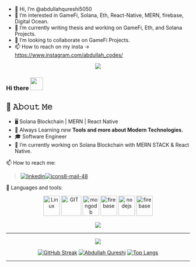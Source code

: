 - 👋 Hi, I’m @abdullahqureshi5050
- 👀 I’m interested in GameFi, Solana, Eth, React-Native, MERN, firebase, Digital Ocean.
- 🌱 I’m currently writing thesis and working on GameFi, Eth, and Solana Projects. 
- 💞️ I’m looking to collaborate on GameFi Projects. 
- 📫 How to reach on my insta -> https://www.instagram.com/abdullah_codes/ 

<p align="center">
  <img src= "https://komarev.com/ghpvc/?username=kashan-1&style=for-the-badge">
</p>
<p align="center">
</p>

### Hi there <img src="https://github.com/TheDudeThatCode/TheDudeThatCode/blob/master/Assets/Hi.gif" width="35" />
<p align="center">


## :book: 𝙰𝚋𝚘𝚞𝚝 𝙼𝚎
- 🖥 Solana Blockchain | MERN | React Native
- 🔭 Always Learning <i>new</i> <b> Tools and more about Modern Technologies.</b>
- 🎓 Software Engineer 
- :round_pushpin: I’m currently working on Solana Blockchain with MERN STACK & React Native. 

📫 How to reach me: 
>[![linkedin](https://user-images.githubusercontent.com/75361545/205706651-63e48c3d-3a9e-4a0a-902f-8d05995981eb.png)](https://www.linkedin.com/in/abdullah-qureshi-642260b4/)[![icons8-mail-48](https://user-images.githubusercontent.com/75361545/205708010-1b0de459-a10c-4d44-b649-5005f6038763.png)](URL)

<!--  Tools sections  -->
:stars: Languages and tools:

>
<p align="center">
      <img src="https://www.vectorlogo.zone/logos/linux/linux-icon.svg" alt="Linux" width="45" height="55"/>
      <img src="https://www.vectorlogo.zone/logos/git-scm/git-scm-icon.svg" alt="GIT" width="55" height="55"/>
<!--       <img src="https://www.vectorlogo.zone/logos/amazon_aws/amazon_aws-icon.svg" alt="aws" width="55" height="55"/> -->
<!--       <img src="https://www.vectorlogo.zone/logos/google_cloud/google_cloud-icon.svg" alt="gcp" width="55" height="55"/> -->
<!--       <img src="https://www.vectorlogo.zone/logos/docker/docker-official.svg" alt="docker" width="60" height="50"/> -->
      <img src="https://www.vectorlogo.zone/logos/mongodb/mongodb-icon.svg" alt="mongodb" width="45" height="55"/>
      <img src="https://www.vectorlogo.zone/logos/firebase/firebase-icon.svg" alt="firebase" width="45" height="55"/>
      <img src="https://www.vectorlogo.zone/logos/nodejs/nodejs-icon.svg" alt="nodejs" width="45" height="55"/>
      <img src="https://www.vectorlogo.zone/logos/reactjs/reactjs-icon.svg" alt="firebase" width="45" height="55"/>
</p>

<p align="center">
  <a href="https://skillicons.dev">
    <img src="https://skillicons.dev/icons?i=ts,vscode,js,html,css,nodejs,bootstrap,mongodb,firebase,express&theme=dark" />
  </a>
</p>


---

<p align="center">
      <img src="https://img.shields.io/badge/VSCode-0078D4?style=for-the-badge&logo=visual%20studio%20code&logoColor=white" />
</p> 



<!--  Stats sections  -->
<div align="center">

[![GitHub Streak](https://streak-stats.demolab.com/?user=abdullahqureshi5050)](https://git.io/streak-stats)
[![Abdullah Qureshi](https://github-readme-stats.vercel.app/api?username=abdullahqureshi5050&count_private=true&show_icons=true&theme=dark)]([https://github.com/abdullahqureshi5050/github-readme-stats](https://github.com/abdullahqureshi5050/abdullahqureshi5050)) [![Top Langs](https://github-readme-stats.vercel.app/api/top-langs/?username=abdullahqureshi5050&count_private=true&show_icons=true&theme=dark&layout=compact)]([https://github.com/abdullahqureshi5050/github-readme-stats](https://github.com/abdullahqureshi5050/abdullahqureshi5050))


</div>


<!--  Snake Matrics  -->
---    
